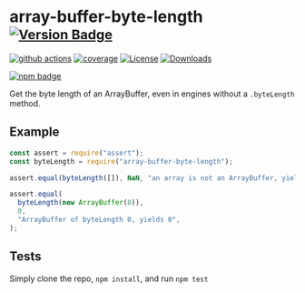 # array-buffer-byte-length <sup>[![Version Badge][npm-version-svg]][package-url]</sup>

[![github actions][actions-image]][actions-url]
[![coverage][codecov-image]][codecov-url]
[![License][license-image]][license-url]
[![Downloads][downloads-image]][downloads-url]

[![npm badge][npm-badge-png]][package-url]

Get the byte length of an ArrayBuffer, even in engines without a `.byteLength` method.

## Example

```js
const assert = require("assert");
const byteLength = require("array-buffer-byte-length");

assert.equal(byteLength([]), NaN, "an array is not an ArrayBuffer, yields NaN");

assert.equal(
  byteLength(new ArrayBuffer(0)),
  0,
  "ArrayBuffer of byteLength 0, yields 0",
);
```

## Tests

Simply clone the repo, `npm install`, and run `npm test`

[package-url]: https://npmjs.org/package/array-buffer-byte-length
[npm-version-svg]: https://versionbadg.es/inspect-js/array-buffer-byte-length.svg
[deps-svg]: https://david-dm.org/inspect-js/array-buffer-byte-length.svg
[deps-url]: https://david-dm.org/inspect-js/array-buffer-byte-length
[dev-deps-svg]: https://david-dm.org/inspect-js/array-buffer-byte-length/dev-status.svg
[dev-deps-url]: https://david-dm.org/inspect-js/array-buffer-byte-length#info=devDependencies
[npm-badge-png]: https://nodei.co/npm/array-buffer-byte-length.png?downloads=true&stars=true
[license-image]: https://img.shields.io/npm/l/array-buffer-byte-length.svg
[license-url]: LICENSE
[downloads-image]: https://img.shields.io/npm/dm/array-buffer-byte-length.svg
[downloads-url]: https://npm-stat.com/charts.html?package=array-buffer-byte-length
[codecov-image]: https://codecov.io/gh/inspect-js/array-buffer-byte-length/branch/main/graphs/badge.svg
[codecov-url]: https://app.codecov.io/gh/inspect-js/array-buffer-byte-length/
[actions-image]: https://img.shields.io/endpoint?url=https://github-actions-badge-u3jn4tfpocch.runkit.sh/inspect-js/array-buffer-byte-length
[actions-url]: https://github.com/inspect-js/array-buffer-byte-length/actions
